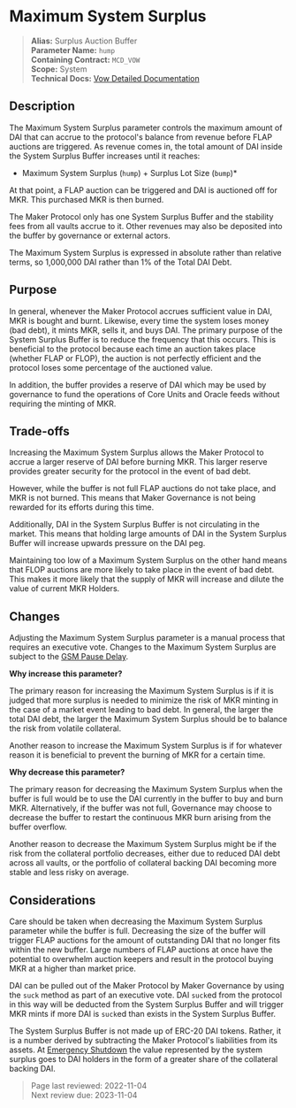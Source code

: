 # Maximum System Surplus

>**Alias:** Surplus Auction Buffer  
>**Parameter Name:** `hump`  
>**Containing Contract:** `MCD_VOW`  
>**Scope:** System  
>**Technical Docs:** [Vow Detailed Documentation](https://docs.makerdao.com/smart-contract-modules/system-stabilizer-module/vow-detailed-documentation)  

## Description

The  Maximum System Surplus parameter controls the maximum amount of DAI that can accrue to the protocol's balance from revenue before FLAP auctions are triggered. As revenue comes in, the total amount of DAI inside the System Surplus Buffer increases until it reaches:

 * Maximum System Surplus (`hump`) + Surplus Lot Size (`bump`)*  

At that point, a FLAP auction can be triggered and DAI is auctioned off for MKR. This purchased MKR is then burned.

The Maker Protocol only has one System Surplus Buffer and the stability fees from all vaults accrue to it. Other revenues may also be deposited into the buffer by governance or external actors.

The  Maximum System Surplus is expressed in absolute rather than relative terms, so 1,000,000 DAI rather than 1% of the Total DAI Debt.

## Purpose

In general, whenever the Maker Protocol accrues sufficient value in DAI, MKR is bought and burnt. Likewise, every time the system loses money (bad debt), it mints MKR, sells it, and buys DAI. The primary purpose of the System Surplus Buffer is to reduce the frequency that this occurs. This is beneficial to the protocol because each time an auction takes place (whether FLAP or FLOP), the auction is not perfectly efficient and the protocol loses some percentage of the auctioned value.

In addition, the buffer provides a reserve of DAI which may be used by governance to fund the operations of Core Units and Oracle feeds without requiring the minting of MKR.

## Trade-offs

Increasing the  Maximum System Surplus allows the Maker Protocol to accrue a larger reserve of DAI before burning MKR. This larger reserve provides greater security for the protocol in the event of bad debt.

However, while the buffer is not full FLAP auctions do not take place, and MKR is not burned. This means that Maker Governance is not being rewarded for its efforts during this time.

Additionally, DAI in the System Surplus Buffer is not circulating in the market. This means that holding large amounts of DAI in the System Surplus Buffer will increase upwards pressure on the DAI peg.

Maintaining too low of a  Maximum System Surplus on the other hand means that FLOP auctions are more likely to take place in the event of bad debt. This makes it more likely that the supply of MKR will increase and dilute the value of current MKR Holders.

## Changes

Adjusting the Maximum System Surplus parameter is a manual process that requires an executive vote. Changes to the Maximum System Surplus are subject to the [GSM Pause Delay](param-gsm-pause-delay.md).

**Why increase this parameter?**

The primary reason for increasing the Maximum System Surplus is if it is judged that more surplus is needed to minimize the risk of MKR minting in the case of a market event leading to bad debt. In general, the larger the total DAI debt, the larger the Maximum System Surplus should be to balance the risk from volatile collateral.

Another reason to increase the Maximum System Surplus is if for whatever reason it is beneficial to prevent the burning of MKR for a certain time.

**Why decrease this parameter?**

The primary reason for decreasing the Maximum System Surplus when the buffer is full would be to use the DAI currently in the buffer to buy and burn MKR. Alternatively, if the buffer was not full, Governance may choose to decrease the buffer to restart the continuous MKR burn arising from the buffer overflow.

Another reason to decrease the Maximum System Surplus might be if the risk from the collateral portfolio decreases, either due to reduced DAI debt across all vaults, or the portfolio of collateral backing DAI becoming more stable and less risky on average.

## Considerations

Care should be taken when decreasing the Maximum System Surplus parameter while the buffer is full. Decreasing the size of the buffer will trigger FLAP auctions for the amount of outstanding DAI that no longer fits within the new buffer. Large numbers of FLAP auctions at once have the potential to overwhelm auction keepers and result in the protocol buying MKR at a higher than market price.

DAI can be pulled out of the Maker Protocol by Maker Governance by using the `suck` method as part of an executive vote. DAI `suck`ed from the protocol in this way will be deducted from the System Surplus Buffer and will trigger MKR mints if more DAI is `suck`ed than exists in the System Surplus Buffer.

The System Surplus Buffer is not made up of ERC-20 DAI tokens. Rather, it is a number derived by subtracting the Maker Protocol's liabilities from its assets. At [Emergency Shutdown](https://docs.makerdao.com/smart-contract-modules/shutdown) the value represented by the system surplus goes to DAI holders in the form of a greater share of the collateral backing DAI.

>Page last reviewed: 2022-11-04  
>Next review due: 2023-11-04  


